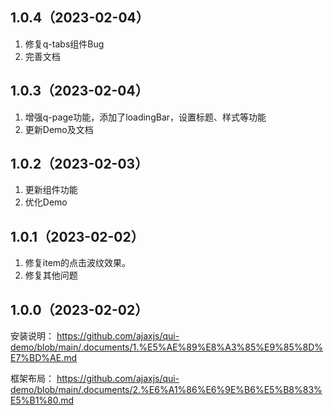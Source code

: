 ## 1.0.4（2023-02-04）
1. 修复q-tabs组件Bug
2. 完善文档
## 1.0.3（2023-02-04）
1. 增强q-page功能，添加了loadingBar，设置标题、样式等功能
2. 更新Demo及文档
## 1.0.2（2023-02-03）
1. 更新组件功能
2. 优化Demo
## 1.0.1（2023-02-02）
1. 修复item的点击波纹效果。
2. 修复其他问题
## 1.0.0（2023-02-02）
安装说明：
https://github.com/ajaxjs/qui-demo/blob/main/.documents/1.%E5%AE%89%E8%A3%85%E9%85%8D%E7%BD%AE.md

框架布局：
https://github.com/ajaxjs/qui-demo/blob/main/.documents/2.%E6%A1%86%E6%9E%B6%E5%B8%83%E5%B1%80.md

